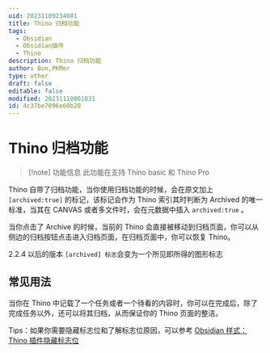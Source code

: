 ```yaml
---
uid: 20231109234601
title: Thino 归档功能
tags:
  - Obsidian
  - Obsidian插件
  - Thino
description: Thino 归档功能
author: Bon,PKMer
type: other
draft: false
editable: false
modified: 20231110001031
id: 4c37be7096e60b20
---
```


# Thino 归档功能

> [!note] 功能信息
> 此功能在支持 Thino basic 和 Thino Pro

Thino 自带了归档功能，当你使用归档功能的时候，会在原文加上 `[archived:true]` 的标记，该标记会作为 Thino 索引其时判断为 Archived 的唯一标准，当其在 CANVAS 或者多文件时，会在元数据中插入 `archived:true` 。

当你点击了 Archive 的时候，当前的 Thino 会直接被移动到归档页面，你可以从侧边的归档按钮点击进入归档页面，在归档页面中，你可以恢复 Thino。

2.2.4 以后的版本 `[archived] 标志`会变为一个所见即所得的图形标志 
## 常见用法

当你在 Thino 中记载了一个任务或者一个待看的内容时，你可以在完成后，除了完成任务以外，还可以将其归档，从而保证你的 Thino 页面的整洁。

Tips：如果你需要隐藏标志位和了解标志位原因，可以参考   [Obsidian 样式：Thino 插件隐藏标志位]( https://pkmer.cn/show/20240124113835 )